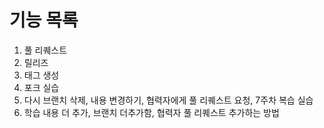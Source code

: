 # 기능 목록
1. 풀 리퀘스트 
2. 릴리즈
3. 태그 생성
4. 포크 실습
5. 다시 브랜치 삭제, 내용 변경하기, 협력자에게 풀 리퀘스트 요청, 7주차 복습 실습
6. 학습 내용 더 추가, 브랜치 더추가함, 협력자 풀 리퀘스트 추가하는 방법
